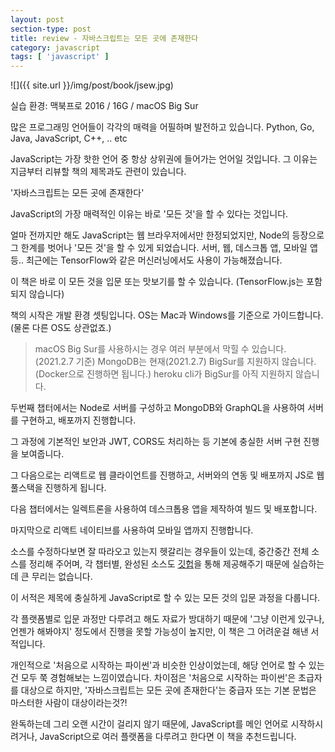 ```yaml
---
layout: post
section-type: post
title: review - 자바스크립트는 모든 곳에 존재한다
category: javascript
tags: [ 'javascript' ]
---
```


![]({{ site.url }}/img/post/book/jsew.jpg)

실습 환경: 맥북프로 2016 / 16G / macOS Big Sur

많은 프로그래밍 언어들이 각각의 매력을 어필하며 발전하고 있습니다. Python, Go, Java, JavaScript, C++, .. etc

JavaScript는 가장 핫한 언어 중 항상 상위권에 들어가는 언어일 것입니다. 그 이유는 지금부터 리뷰할 책의 제목과도 관련이 있습니다.

'자바스크립트는 모든 곳에 존재한다'

JavaScript의 가장 매력적인 이유는 바로 '모든 것'을 할 수 있다는 것입니다.

얼마 전까지만 해도 JavaScript는 웹 브라우저에서만 한정되었지만, Node의 등장으로 그 한계를 벗어나 '모든 것'을 할 수 있게 되었습니다. 서버, 웹, 데스크톱 앱, 모바일 앱 등.. 최근에는 TensorFlow와 같은 머신러닝에서도 사용이 가능해졌습니다.

이 책은 바로 이 모든 것을 입문 또는 맛보기를 할 수 있습니다. (TensorFlow.js는 포함되지 않습니다)

책의 시작은 개발 환경 셋팅입니다. OS는 Mac과 Windows를 기준으로 가이드합니다. (물론 다른 OS도 상관없죠.)

> macOS Big Sur를 사용하시는 경우 여러 부분에서 막힐 수 있습니다. (2021.2.7 기준)
> MongoDB는 현재(2021.2.7) BigSur를 지원하지 않습니다. (Docker으로 진행하면 됩니다.)
> heroku cli가 BigSur를 아직 지원하지 않습니다.

두번째 챕터에서는 Node로 서버를 구성하고 MongoDB와 GraphQL을 사용하여 서버를 구현하고, 배포까지 진행합니다.

그 과정에 기본적인 보안과 JWT, CORS도 처리하는 등 기본에 충실한 서버 구현 진행을 보여줍니다.

그 다음으로는 리액트로 웹 클라이언트를 진행하고, 서버와의 연동 및 배포까지 JS로 웹 풀스택을 진행하게 됩니다.

다음 챕터에서는 일렉트론을 사용하여 데스크톱용 앱을 제작하여 빌드 및 배포합니다.

마지막으로 리액트 네이티브를 사용하여 모바일 앱까지 진행합니다.

소스를 수정하다보면 잘 따라오고 있는지 헷갈리는 경우들이 있는데, 중간중간 전체 소스를 정리해 주어며, 각 챕터별, 완성된 소스도 [깃헙](https://github.com/javascripteverywhere)을 통해 제공해주기 때문에 실습하는데 큰 무리는 없습니다.

이 서적은 제목에 충실하게 JavaScript로 할 수 있는 모든 것의 입문 과정을 다룹니다.

각 플랫폼별로 입문 과정만 다루려고 해도 자료가 방대하기 때문에 '그냥 이런게 있구나, 언젠가 해봐야지' 정도에서 진행을 못할 가능성이 높지만, 이 책은 그 어려운걸 해낸 서적입니다.

개인적으로 '처음으로 시작하는 파이썬'과 비슷한 인상이었는데, 해당 언어로 할 수 있는건 모두 쭉 경험해보는 느낌이였습니다. 차이점은 '처음으로 시작하는 파이썬'은 초급자를 대상으로 하지만, '자바스크립트는 모든 곳에 존재한다'는 중급자 또는 기본 문법은 마스터한 사람이 대상이라는것?!

완독하는데 그리 오랜 시간이 걸리지 않기 때문에, JavaScript를 메인 언어로 시작하시려거나, JavaScript으로 여러 플랫폼을 다루려고 한다면 이 책을 추천드립니다.
